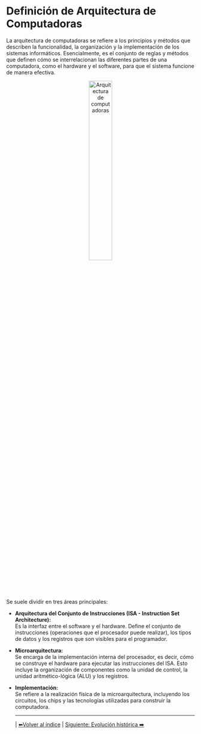 # Definición de Arquitectura de Computadoras

La arquitectura de computadoras se refiere a los principios y métodos que describen la funcionalidad, la organización y la implementación de los sistemas informáticos. Esencialmente, es el conjunto de reglas y métodos que definen cómo se interrelacionan las diferentes partes de una computadora, como el hardware y el software, para que el sistema funcione de manera efectiva.

<div align="center">
    <img src="https://drive.google.com/uc?export=view&id=1ZxHbiRdkf7QvgcOZeFqmpn1qiKxpnhxb" alt="Arquitectura de computadoras" style="width:35%;" />
</div>

Se suele dividir en tres áreas principales:

- **Arquitectura del Conjunto de Instrucciones (ISA - Instruction Set Architecture):**  
  Es la interfaz entre el software y el hardware. Define el conjunto de instrucciones (operaciones que el procesador puede realizar), los tipos de datos y los registros que son visibles para el programador.

- **Microarquitectura:**  
  Se encarga de la implementación interna del procesador, es decir, cómo se construye el hardware para ejecutar las instrucciones del ISA. Esto incluye la organización de componentes como la unidad de control, la unidad aritmético-lógica (ALU) y los registros.

- **Implementación:**  
  Se refiere a la realización física de la microarquitectura, incluyendo los circuitos, los chips y las tecnologías utilizadas para construir la computadora.

    ---
  | [⬅Volver al índice](../TablaDeContenidos.md) | [Siguiente: Evolución histórica ➡️](EvolucionHistorica.md)